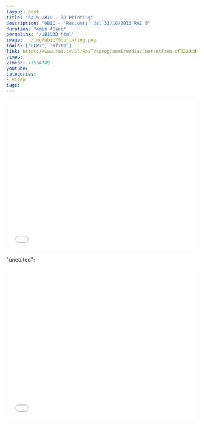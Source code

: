 ```yaml
---
layout: post
title: "RAI5 UBIQ - 3D Printing"
description: "UBIQ - 'Racconti' del 31/10/2013 RAI 5"
duration: "4min 48sec"
permalink: "/UBIQ3D.html" 
image:   /img/ubiq/3dprinting.png
tools: ['FCP7', 'Xf100']
link: https://www.rai.tv/dl/RaiTV/programmi/media/ContentItem-cf322dcd-6901-45bc-8d36-aef1a8524c05.html
vimeo: 
vimeo2: 77534349
youtube: 
categories: 
- video
tags:
---
```



<div class="videoWrapper">
<iframe src="//player.vimeo.com/video/{{ vimeo }}?title=0&amp;byline=0&amp;portrait=0" width="100%" height="400" frameborder="0" webkitallowfullscreen mozallowfullscreen allowfullscreen></iframe>
</div>


"unedited":
<div class="videoWrapper">
<iframe src="//player.vimeo.com/video/{{ vimeo2 }}?title=0&amp;byline=0&amp;portrait=0" width="100%" height="400" frameborder="0" webkitallowfullscreen mozallowfullscreen allowfullscreen></iframe>
</div>